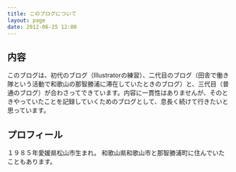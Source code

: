 ```yaml
---
title: このブログについて
layout: page
date: 2012-06-25 12:00
---
```

## 内容

このブログは、初代のブログ（Illustratorの練習）、二代目のブログ（田舎で働き隊という活動で和歌山の那智勝浦に滞在していたときのブログ）と、三代目（普通のブログ）が合わさってできています。内容に一貫性はありませんが、そのときやっていたことを記録していくためのブログとして、息長く続けて行きたいと思っています。

## プロフィール

１９８５年愛媛県松山市生まれ。
和歌山県和歌山市と那智勝浦町に住んでいたこともあります。
